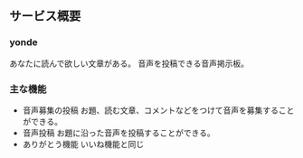 ## サービス概要
### yonde
あなたに読んで欲しい文章がある。
音声を投稿できる音声掲示板。

### 主な機能

- 音声募集の投稿
お題、読む文章、コメントなどをつけて音声を募集することができる。
- 音声投稿
お題に沿った音声を投稿することができる。
- ありがとう機能
いいね機能と同じ
